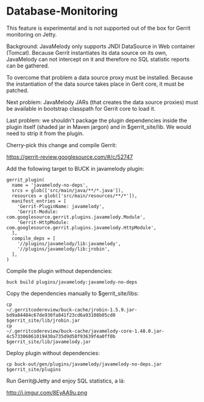Database-Monitoring
===================

This feature is experimental and is not supported out of the box for Gerrit
monitoring on Jetty.

Background: JavaMelody only supports JNDI DataSource in Web container (Tomcat).
Because Gerrit instantiates its data source on its own, JavaMelody can not
intercept on it and therefore no SQL statistic reports can be gathered.

To overcome that problem a data source proxy must be installed. Because the
instantiation of the data source takes place in Gerit core, it must be patched.

Next problem: JavaMelody JARs (that creates the data source proxies) must be
available in bootstrap classpath for Gerrit core to load it.

Last problem: we shouldn't package the plugin dependencies inside the
plugin itself (shaded jar in Maven jargon) and in $gerrit_site/lib. We would
need to strip it from the plugin.

Cherry-pick this change and compile Gerrit:

https://gerrit-review.googlesource.com/#/c/52747

Add the following target to BUCK in javamelody plugin:

```
gerrit_plugin(
  name = 'javamelody-no-deps',
  srcs = glob(['src/main/java/**/*.java']),
  resources = glob(['src/main/resources/**/*']),
  manifest_entries = [
    'Gerrit-PluginName: javamelody',
    'Gerrit-Module: com.googlesource.gerrit.plugins.javamelody.Module',
    'Gerrit-HttpModule: com.googlesource.gerrit.plugins.javamelody.HttpModule',
  ],
  compile_deps = [
    '//plugins/javamelody/lib:javamelody',
    '//plugins/javamelody/lib:jrobin',
  ],
)
```

Compile the plugin without dependencies:

```
buck build plugins/javamelody:javamelody-no-deps
```

Copy the dependencies manually to $gerrit_site/libs:

```
cp
~/.gerritcodereview/buck-cache/jrobin-1.5.9.jar-bd9a84484c67de930fa841f23cd6a93108b05cd0
$gerrit_site/lib/jrobin.jar
cp
~/.gerritcodereview/buck-cache/javamelody-core-1.48.0.jar-4c573306061019430a735d9d58f93639f4a0ff0b
$gerrit_site/lib/javamelody.jar

```

Deploy plugin without dependencies:

```
cp buck-out/gen/plugins/javamelody/javamelody-no-deps.jar $gerrit_site/plugins
```

Run Gerrit@Jetty and enjoy SQL statistics, a lá:

http://i.imgur.com/8EyAA9u.png
